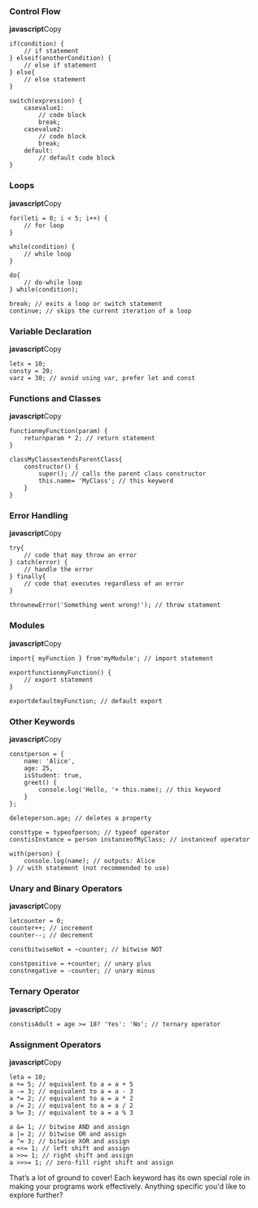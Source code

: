 ### Control Flow

**javascript**Copy

```
if(condition) {
    // if statement
} elseif(anotherCondition) {
    // else if statement
} else{
    // else statement
}

switch(expression) {
    casevalue1:
        // code block
        break;
    casevalue2:
        // code block
        break;
    default:
        // default code block
}
```

### Loops

**javascript**Copy

```
for(leti = 0; i < 5; i++) {
    // for loop
}

while(condition) {
    // while loop
}

do{
    // do-while loop
} while(condition);

break; // exits a loop or switch statement
continue; // skips the current iteration of a loop
```

### Variable Declaration

**javascript**Copy

```
letx = 10;
consty = 20;
varz = 30; // avoid using var, prefer let and const
```

### Functions and Classes

**javascript**Copy

```
functionmyFunction(param) {
    returnparam * 2; // return statement
}

classMyClassextendsParentClass{
    constructor() {
        super(); // calls the parent class constructor
        this.name= 'MyClass'; // this keyword
    }
}
```

### Error Handling

**javascript**Copy

```
try{
    // code that may throw an error
} catch(error) {
    // handle the error
} finally{
    // code that executes regardless of an error
}

thrownewError('Something went wrong!'); // throw statement
```

### Modules

**javascript**Copy

```
import{ myFunction } from'myModule'; // import statement

exportfunctionmyFunction() {
    // export statement
}

exportdefaultmyFunction; // default export
```

### Other Keywords

**javascript**Copy

```
constperson = {
    name: 'Alice',
    age: 25,
    isStudent: true,
    greet() {
        console.log('Hello, '+ this.name); // this keyword
    }
};

deleteperson.age; // deletes a property

consttype = typeofperson; // typeof operator
constisInstance = person instanceofMyClass; // instanceof operator

with(person) {
    console.log(name); // outputs: Alice
} // with statement (not recommended to use)
```

### Unary and Binary Operators

**javascript**Copy

```
letcounter = 0;
counter++; // increment
counter--; // decrement

constbitwiseNot = ~counter; // bitwise NOT

constpositive = +counter; // unary plus
constnegative = -counter; // unary minus
```

### Ternary Operator

**javascript**Copy

```
constisAdult = age >= 18? 'Yes': 'No'; // ternary operator
```

### Assignment Operators

**javascript**Copy

```
leta = 10;
a += 5; // equivalent to a = a + 5
a -= 3; // equivalent to a = a - 3
a *= 2; // equivalent to a = a * 2
a /= 2; // equivalent to a = a / 2
a %= 3; // equivalent to a = a % 3

a &= 1; // bitwise AND and assign
a |= 2; // bitwise OR and assign
a ^= 3; // bitwise XOR and assign
a <<= 1; // left shift and assign
a >>= 1; // right shift and assign
a >>>= 1; // zero-fill right shift and assign
```

That’s a lot of ground to cover! Each keyword has its own special role in making your programs work effectively. Anything specific you'd like to explore further?
